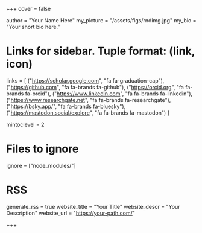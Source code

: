 <!--
Add here global page variables to use throughout your website.
-->
+++
cover = false

author = "Your Name Here"
my_picture = "/assets/figs/rndimg.jpg"
my_bio = "Your short bio here."

# Links for sidebar. Tuple format: (link, icon)
links = [
    ("https://scholar.google.com", "fa fa-graduation-cap"),
    ("https://github.com", "fa fa-brands fa-github"),
    ("https://orcid.org", "fa fa-brands fa-orcid"),
    ("https://www.linkedin.com", "fa fa-brands fa-linkedin"),
    ("https://www.researchgate.net", "fa fa-brands fa-researchgate"),
    ("https://bsky.app/", "fa fa-brands fa-bluesky"),
    ("https://mastodon.social/explore", "fa fa-brands fa-mastodon")
]

mintoclevel = 2

# Files to ignore
ignore = ["node_modules/"]

# RSS 
generate_rss = true
website_title = "Your Title"
website_descr = "Your Description"
website_url   = "https://your-path.com/"

+++
